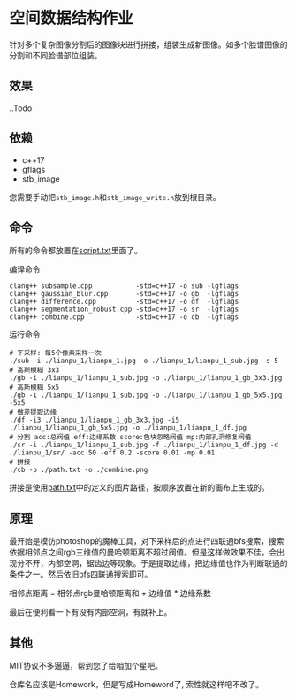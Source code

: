 # 空间数据结构作业

针对多个复杂图像分割后的图像块进行拼接，组装生成新图像。如多个脸谱图像的分割和不同脸谱部位组装。

## 效果

..Todo

## 依赖

* c++17
* gflags
* stb_image

您需要手动把`stb_image.h`和`stb_image_write.h`放到根目录。

## 命令

所有的命令都放置在[script.txt](https://github.com/MIXISAMA/Spatial-Data-Structure-Homeword/blob/master/script.txt)里面了。

编译命令

```shell
clang++ subsample.cpp           -std=c++17 -o sub -lgflags
clang++ gaussian_blur.cpp       -std=c++17 -o gb  -lgflags
clang++ difference.cpp          -std=c++17 -o df  -lgflags
clang++ segmentation_robust.cpp -std=c++17 -o sr  -lgflags
clang++ combine.cpp             -std=c++17 -o cb  -lgflags 
```

运行命令

```shell
# 下采样: 每5个像素采样一次
./sub -i ./lianpu_1/lianpu_1.jpg -o ./lianpu_1/lianpu_1_sub.jpg -s 5
# 高斯模糊 3x3
./gb -i ./lianpu_1/lianpu_1_sub.jpg -o ./lianpu_1/lianpu_1_gb_3x3.jpg
# 高斯模糊 5x5
./gb -i ./lianpu_1/lianpu_1_sub.jpg -o ./lianpu_1/lianpu_1_gb_5x5.jpg -5x5
# 做差提取边缘
./df -i3 ./lianpu_1/lianpu_1_gb_3x3.jpg -i5 ./lianpu_1/lianpu_1_gb_5x5.jpg -o ./lianpu_1/lianpu_1_df.jpg
# 分割 acc:总阀值 eff:边缘系数 score:色块忽略阀值 mp:内部孔洞修复阀值
./sr -i ./lianpu_1/lianpu_1_sub.jpg -f ./lianpu_1/lianpu_1_df.jpg -d ./lianpu_1/sr/ -acc 50 -eff 0.2 -score 0.01 -mp 0.01
# 拼接
./cb -p ./path.txt -o ./combine.png
```

拼接是使用[path.txt](https://github.com/MIXISAMA/Spatial-Data-Structure-Homeword/blob/master/script.txt)中的定义的图片路径，按顺序放置在新的画布上生成的。

## 原理

最开始是模仿photoshop的魔棒工具，对下采样后的点进行四联通bfs搜索，搜索依据相邻点之间rgb三维值的曼哈顿距离不超过阀值。但是这样做效果不佳，会出现分不开，内部空洞，锯齿边等现象。于是提取边缘，把边缘值也作为判断联通的条件之一。然后依旧bfs四联通搜索即可。

相邻点距离 = 相邻点rgb曼哈顿距离和 + 边缘值 * 边缘系数

最后在便利看一下有没有内部空洞，有就补上。

## 其他

MIT协议不多逼逼，帮到您了给咱加个星吧。

仓库名应该是Homework，但是写成Homeword了, 索性就这样吧不改了。
